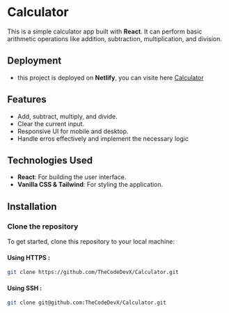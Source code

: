 # Calculator

This is a simple calculator app built with **React**. It can perform basic arithmetic operations like addition, subtraction, multiplication, and division.

## Deployment
- this project is deployed on **Netlify**, you can visite here [Calculator](https://thesimplecalculat0r.netlify.app)

## Features
- Add, subtract, multiply, and divide.
- Clear the current input.
- Responsive UI for mobile and desktop.
- Handle erros effectively and implement the necessary logic  

## Technologies Used
- **React**: For building the user interface.
- **Vanilla CSS & Tailwind**: For styling the application.

## Installation

### Clone the repository
To get started, clone this repository to your local machine:
#### Using HTTPS :
```bash
git clone https://github.com/TheCodeDevX/Calculator.git
```

#### Using SSH :
```bash
git clone git@github.com:TheCodeDevX/Calculator.git
```
